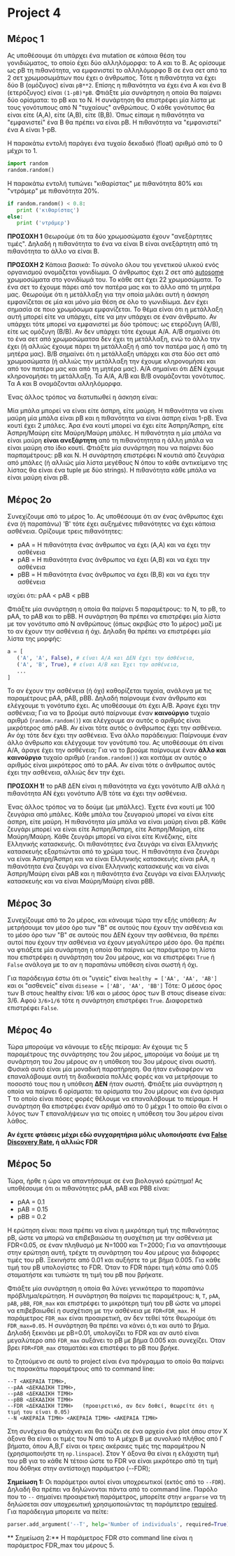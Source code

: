 

# Project 4
<!--  https://gist.github.com/kantale/93df74b2b69890b57677e43158994a1a -->

## Μέρος 1
Ας υποθέσουμε ότι υπάρχει ένα mutation σε κάποια θέση του γονιδιώματος, το οποίο έχει δύο αλληλόμορφα: το A και το B.
Ας ορίσουμε ως pB τη πιθανότητα, να εμφανιστεί το αλληλόμορφο Β σε ένα σετ από τα 2 σετ χρωμοσωμάτων που έχει ο άνθρωπος. 
Τότε η πιθανότητα να έχει δύο B (ομόζυγος) είναι ```pB**2```. Επίσης η πιθανότητα να έχει ένα Α και ένα Β (ετερόζυγος) είναι ```(1-pB)*pB```.
Φτιάξτε μία συνάρτηση η οποία θα παίρνει δύο ορίσματα: το pB και το Ν. Η συνάρτηση θα επιστρέφει μία λίστα με τους γονότυπους από Ν "τυχαίους" ανθρώπους. Ο κάθε γονότυπος θα είναι είτε (Α,Α), είτε (Α,Β), είτε (Β,Β). Όπως είπαμε η πιθανότητα να "εμφανιστεί" ένα Β θα πρέπει να είναι pB. Η πιθανότητα να "εμφανιστεί" ένα Α είναι 1-pΒ. 

Η παρακάτω εντολή παράγει ένα τυχαίο δεκαδικό (float) αριθμό από το 0 μέχρι το 1.
```python
import random
random.random()
```

Η παρακάτω εντολή τυπώνει "κιθαρίστας" με πιθανότητα 80% και "ντράμερ" με πιθανότητα 20%.
```python
if random.random() < 0.8:
   print ('κιθαρίστας')
else:
   print ('ντράμερ')
```

**ΠΡΟΣΟΧΗ 1** Θεωρούμε ότι τα δύο χρωμοσώματα έχουν "ανεξάρτητες τιμές". Δηλαδή η πιθανότητα το ένα να είναι Β είναι ανεξάρτητη από τη πιθανότητα το άλλο να είναι Β. 

**ΠΡΟΣΟΧΗ 2** Κάποια βασικά: Το σύνολο όλου του γενετικού υλικού ενός οργανισμού ονομάζεται γονιδίωμα. Ο άνθρωπος έχει 2 σετ από [autosome](https://en.wikipedia.org/wiki/Autosome) χρωμοσώματα στο γονιδίωμά του. Το κάθε σετ έχει 22 χρωμοσώματα. Το ένα σετ το έχουμε πάρει από τον πατέρα μας και το άλλο από τη μητέρα μας. Θεωρούμε ότι η μετάλλαξη για την οποία μιλάει αυτή η άσκηση εμφανίζεται σε μία και μόνο μία θέση σε όλο το γωνιδίωμα. Δεν έχει σημασία σε ποιο χρωμόσωμα εμφανίζεται. Το θέμα είναι ότι η μετάλλαξη αυτή μπορεί είτε να υπάρχει, είτε να μην υπάρχει σε έναν άνθρωπο. Αν υπάρχει τότε μπορεί να εμφανιστεί με δύο τρόπους: ως ετερόζυγη (Α/Β), είτε ως ομόζυγη (Β/Β). Αν δεν υπάρχει τότε έχουμε Α/Α. Α/Β σημαίνει ότι το ένα σετ από χρωμοσώματσα δεν έχει τη μετάλλαξη, ενώ το άλλο την έχει (ή αλλιώς έχουμε πάρει τη μετάλλαξη ή από τον πατέρα μας ή από τη μητέρα μας). Β/Β σημαίνει ότι η μετάλλαξη υπάρχει και στα δύο σετ από χρωμοσώματα (ή αλλιώς την μετάλλαξη την έχουμε κληρονομήσει και από τον πατέρα μας και από τη μητέρα μας). Α/Α σημαίνει ότι ΔΕΝ έχουμε κληρονομήσει τη μετάλλαξη. 
Τα Α/Α, Α/Β και Β/Β ονομάζονται γονότυπος. Τα Α και Β ονομάζονται αλληλόμορφα. 

Ένας άλλος τρόπος να διατυπωθεί η άσκηση είναι:

Μία μπάλα μπορεί να είναι είτε άσπρη, είτε μαύρη. Η πιθανότητα να είναι μαύρη μία μπάλα είναι pB και η πιθανότητα να είναι άσπρη είναι 1-pB. Ένα κουτί έχει 2 μπάλες. Άρα ένα κουτί μπορεί να έχει είτε Άσπρη/Άσπρη, είτε Άσπρη/Μαύρη είτε Μαύρη/Μαύρη μπάλες. Η πιθανότητα η μία μπάλα να είναι μαύρη **είναι ανεξάρτητη** από τη πιθανότητητα η άλλη μπάλα να είναι μαύρη στο ίδιο κουτί. Φτιάξτε μία συνάρτηση που να παίρνει δύο παρπαμέτρους: pB και Ν. Η συνάρτηση επιστρέφει Ν κουτιά από ζευγάρια από μπάλες (ή αλλιώς μία λίστα μεγέθους Ν όπου το κάθε αντικείμενο της λίστας θα είναι ένα tuple με δύο strings). Η πιθανότητα κάθε μπάλα να είναι μαύρη είναι pB. 


## Μέρος 2ο
Συνεχίζουμε από το μέρος 1ο. Ας υποθέσουμε ότι αν ένας άνθρωπος έχει ένα (ή παραπάνω) 'B' τότε έχει αυξημένες πιθανότητες να έχει κάποια ασθένεια. Ορίζουμε τρεις πιθανότητες:
* pAA = Η πιθανότητα ένας άνθρωπος να έχει (A,A) και να έχει την ασθένεια
* pAB = Η πιθανότητα ένας άνθρωπος να έχει (Α,Β) και να έχει την ασθένεια 
* pBB = Η πιθανότητα ένας άνθρωπος να έχει (Β,Β) και να έχει την ασθένεια

ισχύει ότι: pΑΑ < pAB < pBB 

Φτιάξτε μία συνάρτηση η οποία θα παίρνει 5 παραμέτρους: το Ν, το pB, το pAA, το pAB και το pBB.
H συνάρτηση θα πρέπει να επιστρέφει μία λίστα με τον γονότυπο από Ν ανθρώπους (όπως ακριβώς στο 1ο μέρος) μαζί με το αν έχουν την ασθένεια ή όχι. Δηλαδη θα πρέπει να επιστρέφει μία λίστα της μορφής:

```python
a = [
   ('A', 'A', False), # είναι Α/Α και ΔΕΝ έχει την άσθένεια,
   ('A', 'B', True), # είναι A/B και Έχει την ασθένεια,
   ...
] 
```

Το αν έχουν την ασθένεια (ή όχι) καθορίζεται τυχαία, ανάλογα με τις παραμέτρους pAA, pAB, pBB. Δηλαδή παίρνουμε έναν άνθρωπο και ελέγχουμε τι γονότυπο έχει. Ας υποθέσουμε ότι έχει Α/Β. Άραγε έχει την ασθένεια; Για να το βρούμε αυτό παίρνουμε έναν **καινούργιο** τυχαίο αριθμό (```random.random()```) και ελέγχουμε αν αυτός ο αριθμός είναι μικρότερος από pAB. Αν είναι τότε αυτός ο άνθρωπος έχει την ασθένεια. Αν όχι τότε δεν έχει την ασθένεια. Ένα άλλο παράδειγμα: Παίρνουμε έναν άλλο άνθρωπο και ελέγχουμε τον γονότυπό του. Ας υποθέσουμε ότι είναι A/A, άραγε έχει την ασθένεια; Για να το βρούμε παίρνουμε έναν **άλλο και καινούργιο** τυχαίο αριθμό (```random.random()```) και κοιτάμε αν αυτός ο αριθμός είναι μικρότερος από το pAA. Αν είναι τότε ο άνθρωπος αυτός έχει την ασθένεια, αλλιώς δεν την έχει. 

**ΠΡΟΣΟΧΗ 1!** το pAB ΔΕΝ είναι η πιθανότητα να έχει γονότυπο Α/Β αλλά η πιθανότητα ΑΝ έχει γονότυπο Α/Β τότε να έχει την ασθένεια. 

Ένας άλλος τρόπος να το δούμε (με μπάλλες). Έχετε ένα κουτί με 100 ζευγάρια από μπάλες. Κάθε μπάλα του ζευγαριού μπορεί να είναι είτε άσπρη, είτε μαύρη. Η πιθανότητα μία μπάλα να είναι μαύρη είναι pB. Κάθε ζευγάρι μπορεί να είναι είτε Άσπρη/Άσπρη, είτε Άσπρη/Μαύρη, είτε Μαύρη/Μαύρη. Κάθε ζευγάρι μπορεί να είναι είτε Κινέζικης, είτε Ελληνικής κατασκευής. Οι πιθανότητες ένα ζευγάρι να είναι Ελληνικής κατασκευής εξαρτιώνται από το χρώμα τους. Η πιθανότητα ένα ζευγάρι να είναι Άσπρη/Άσπρη και να είναι Ελληνικής κατασκευής είναι pAA, η πιθανότητα ένα ζευγάρι να είναι Ελληνικής κατασκευής και να είναι Άσπρη/Μαύρη είναι pAB και η πιθανότητα ένα ζευγάρι να είναι Ελληνικής κατασκευής και να είναι Μαύρη/Μαύρη είναι pBB. 

## Μέρος 3ο
Συνεχίζουμε από το 2ο μέρος, και κάνουμε τώρα την εξής υπόθεση: Αν μετρήσουμε τον μέσο όρο των "Β" σε αυτούς που έχουν την ασθένεια και το μέσο όρο των "Β" σε αυτούς που ΔΕΝ έχουν την ασθένεια, θα πρέπει αυτοί που έχουν την ασθένεια να έχουν μεγαλύτερο μέσο όρο. Θα πρέπει να φτιάξετε μία συνάρτηση η οποία θα παίρνει ως παράμετρο τη λίστα που επιστρέφει η συνάρτηση του 2ου μέρους, και να επιστρέφει `True` ή `False` ανάλογα με το αν η παραπάνω υπόθεση είναι σωστή ή όχι.  

Για παράδειγμα έστω ότι οι "υγιείς" είναι ```healthy = ['AA', 'AA', 'AB']``` και οι "ασθενείς" είναι ```disease = ['AB', 'AA', 'BB']``` Τότε: Ο μέσος όρος των Β στους healthy είναι: 1/6 και ο μέσος όρος των Β στους disease είναι: 3/6. Αφού ```3/6>1/6``` τότε η συνάρτηση επιστρέφει `True`. Διαφορετικά επιστρέφει `False`.

## Μέρος 4ο
Τώρα μπορούμε να κάνουμε το εξής πείραμα: Αν έχουμε τις 5 παραμέτρους της συνάρτησης του 2ου μέρος, μπορούμε να δούμε με τη συνάρτηση του 2ου μέρους αν η υπόθεση του 3ου μέρους είναι σωστή. Φυσικά αυτό είναι μία μοναδική παρατήρηση. Θα ήταν ενδιαφέρον να επαναλάβουμε αυτή τη διαδικασία πολλές φορές και να μετρήσουμε το ποσοστό τους που η υπόθεση **ΔΕΝ** ήταν σωστή. Φτιάξτε μία συνάρτηση η οποία να παίρνει 6 ορίσματα: τα ορίσματα του 2ου μέρους και ένα όρισμα Τ το οποίο είναι πόσες φορές θέλουμε να επαναλάβουμε το πείραμα. Η συνάρτηση θα επιστρέφει έναν αριθμό από το 0 μέχρι 1 το οποίο θα είναι ο λόγος των Τ επαναλήψεων για τις οποίες η υπόθεση του 3ου μέρου είναι λάθος. 

**Αν έχετε φτάσεις μέχρι εδώ συγχαρητήρια μόλις υλοποιήσατε ένα [False Discovery Rate](https://en.wikipedia.org/wiki/False_discovery_rate), ή αλλιώς FDR**

## Μέρος 5ο
Τώρα, ήρθε η ώρα να απαντήσουμε σε ένα βιολογικό ερώτημα! Ας υποθέσουμε ότι οι πιθανότητες pAA, pAB και PBB είναι:
* pAA = 0.1
* pAB = 0.15
* pBB = 0.2

Η ερώτηση είναι: ποια πρέπει να είναι η μικρότερη τιμή της πιθανότητας pB, ώστε να μπορώ να επιβεβαιώσω τη συσχέτιση με την ασθένεια με FDR<0.05, σε έναν πληθυσμό με Ν=1000 και Τ=2000; Για να απαντήσουμε στην ερώτηση αυτή, τρέχτε τη συνάρτηση του 4ου μέρους για διάφορες τιμές του pB. Ξεκινήστε από 0.01 και αυξήστε το με βήμα 0.005. Για κάθε τιμή του pB υπολογίστες το FDR. Όταν το FDR πάρει τιμή κάτω από 0.05 σταματήστε και τυπώστε τη τιμή του pB που βρήκατε.  

Φτιάξτε μία συνάρτηση η οποία θα λύνει γενικότερα το παραπάνω πρόβλημα/ερώτηση. Η συνάρτηση θα παίρνει τις παραμέτρους: `N`, `T`, `pAA`, `pAB`, `pBB`, `FDR_max` και επιστρέφει το μικρότερη τιμή του pB ώστε να μπορεί να επιβεβαιωθεί η συσχέτιση με την ασθένεια με `FDR<FDR_max`. H παράμετρος `FDR_max` είναι προαιρετική, αν δεν τεθεί τότε θεωρούμε ότι `FDR_max=0.05`. Η συνάρτηση θα πρέπει να κάνει ό,τι και αυτό το βήμα. Δηλαδή ξεκινάει με pB=0.01, υπολογίζει το FDR και αν αυτό είναι μεγαλύτερο από `FDR_max` αυξάνει το pB με βήμα 0.005 και συνεχίζει. Όταν βρει `FDR<FDR_max` σταματάει και επιστέφει το pB που βρήκε.  

το ζητούμενο σε αυτό το project είναι ένα πρόγραμμα το οποίο θα παίρνει τις παρακάτω παραμέτρους από το command line:
```
--T <ΑΚΕΡΑΙΑ ΤΙΜΗ>, 
--pAA <ΔΕΚΑΔΙΚΗ ΤΙΜΗ>, 
--pAB <ΔΕΚΑΔΙΚΗ ΤΙΜΗ>
--pBB <ΔΕΚΑΔΙΚΗ ΤΙΜΗ>
--FDR <ΔΕΚΑΔΙΚΗ ΤΙΜΗ>   (προαιρετικό, αν δεν δοθεί, θεωρείτε ότι η τιμή του είναι 0.05)
--N <ΑΚΕΡΑΙΑ ΤΙΜH> <ΑΚΕΡΑΙΑ ΤΙΜH> <ΑΚΕΡΑΙΑ ΤΙΜH>
```

Στη συνέχεια θα φτιάχνει και θα σώζει σε ένα αρχείο ένα plot όπου στον X άξονα θα είναι οι τιμές του N από το Α μέχρι Β με συνολικό πλήθος από Γ βήματα, όπου Α,Β,Γ είναι οι τρεις ακέραιες τιμές της παραμέτρου N (χρησιμοποιήστε τη `np.linspace`). Στον Υ άξονα θα είναι η ελάχιστη τιμή του pB για το κάθε Ν τέτοιο ώστε το FDR να είναι μικρότερο από τη τιμή που δόθηκε στην αντίστοιχη παράμετρο (--FDR);  

**Σημείωση 1:** Οι παράμετροι αυτοί είναι υποχρεωτικοί (εκτός από το `--FDR`). Δηλαδή θα πρέπει να δηλώνονται πάντα από το command line. Παρόλο που το `--` σημαίνει προαιρετική παράμετρος, μπορείτε στην `argparse` να τη δηλώσεται σαν υποχρεωτική χρησιμοποιώντας τη παράμτετρο [required](https://docs.python.org/dev/library/argparse.html#required). Για παράδειγμα μπορειτε να πείτε:

```python
parser.add_argument('--T', help='Number of individuals', required=True)
```

** Σημείωση 2:** Η παράμετρος FDR στο command line είναι η παράμετρος FDR_max του μέρους 5. 


